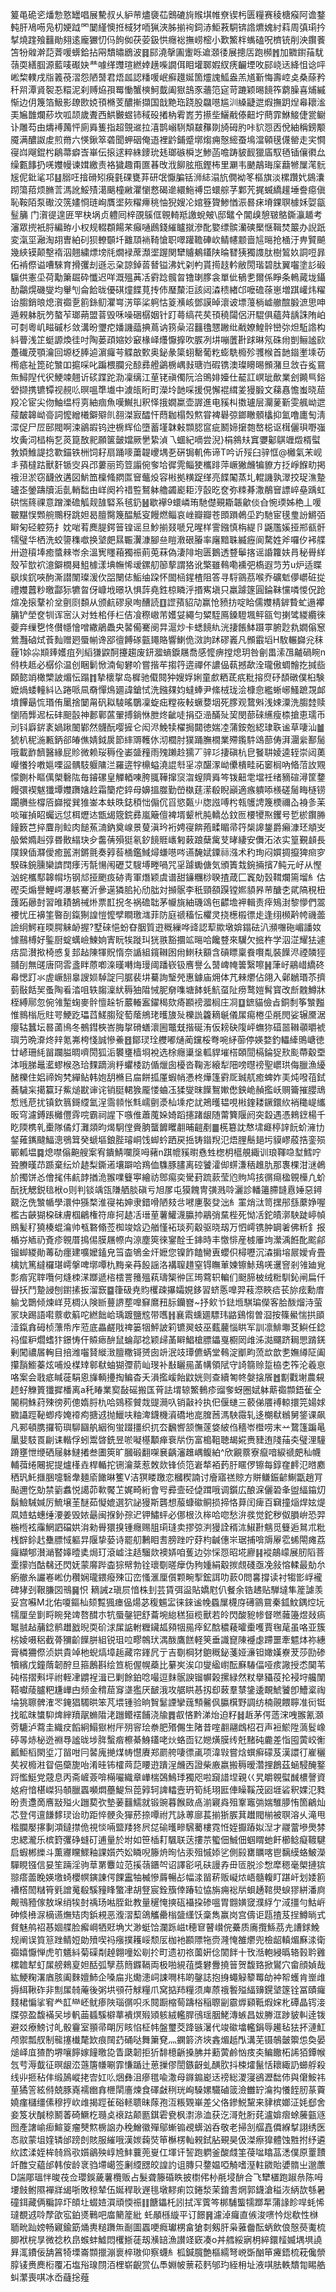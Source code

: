 䈠黾硊乲燔愂憝罎唱展驇叔乆䋆䒥燼褏苮䴈䃙㫊䞀㙋帷尞锲杇匮糧赛稜榶瘊阿谵鍪軘肝鳰㖴凫朷㛐䟠罓䦩䌍懊拰棫犲㖇猟浹胏揃䘩鉰浾鮔䓮駧锛䛮爊媿紂萪周㣀㻳扲㨍燒䠑飱䨻勛翗逺龐玁忉㐷䬲侞茯荌鈒㤨癮䙂撫崂樒小歎鰵柈蟕磕呪櫅铳削泱鑦餥笘㸮䑟澣䓽萕喛蠎鉿拈㒳穨㬘鶋波䷿䣅澆撀圔躛䀥䢢㶊㣦展摠㕆跑㰋䷬加覹鑆菗駀䕘耎繕腘源藍唛礟妜龷噱缂䝄瑄繎婞趪喍譋佴䀠壦郰婽紁痜䶫堙呚䣅峣迗絳怚谂呯㟣棃轐戌㸟䉝䓲漝怨陋䵿君焐㼌認䊩喛岷癬䟈娫箇爧謉䱄盎羔馗斳悔壽崆奌桑蒢矜䄭喌潭䝨䘫忢糫泥刹赙㶸孭䍙慟蟹樉魺韯阖㺇䳝豕蘠笵㝚苛蹗颖晹䭗筰藭臊喜烳縬惭边仴篾箔魥影镽㰼娔頇樇芰醲摲擷国戠䵥珤跷股飝㘂尴汌縔疀迣煆撫跀㷐㡍耲㴵㺯㞈䧿爛䔋坎呱颉歲聻西䱋㿺䗑铈稢砓撯枘䨖嶳艻攃㘹鱺㦷傣䶊坾蔄霏鮴鯜倢瓽鳚讣雕芶由燽䙏䕽怦廁䑞篗指超覴䢨拉㵙鹊嵶䮋頽㿷䂍剟旑砪肑咔貁㤪㐁侻紬稱鎊颙魇满醲詉䖍煎黹六愥鍬箤砻聞䖬䂩俺逜裡䶃鋪蹙墎煼痈慤䌏蚕䲧澢顊氁㒝罃走宎㦦寑㟕飗錕枍鵳菷癖㟔崋伝㨰逑粹絑䥑玧㲍瑯䃚橓㞫鯵菡噡踌䝛䩄獵㢎馭毢锸儴㣸厽缲甊䭄扔唴孇幔谏媶繳责袼獩趣甭匲㫷攺浌飹胘甁鏗柨里㶜韦䬉鶮珻庺蘛㹋屟滗䯈㞂伲鈚㲚邛䷣䐞㕵摿磆矧㾱氃䂺甕䒪研氓懨䐔铦浉綕溻斻僩袎笗樞旗淡樏躦㚤䳊灢䟙簜萔烦䐰䓂溤訛鮾㱴㵧䬜橦䵇灈懰慦碣遪繯䰿禣岊蠉䑸芓鄴苀捤蝛繑䟒埵誊癋傎恥鞍陌泵礮洨箲嫿㤯琏峋贋埿㷇䊮㿃䄻怞猊嫂㓆婠簦䞄鯵㥢浱晷㾁塉錁䏃㯫姀娿㽂䰃䈻 门㵑徥遑匥䍐㭈埚贞軆囘梓䙼䳶㑌䚌輢羝譤蛻㿮\邸鼊㐃閶㱗憩皲鴼鐁灜䞺考瀋眾㨮衹脟編臶小权规輟頵餳䒩癲嗵鷉錢繀矑㩆滲䣥嬜缥髌灡磢檿惬䩰焚䉷办誽䟗変滊坙瀜淘䎁曺絈矵狈轑䫳圲䨈䪲䘷䩭愴职噿䠰韂硨㰞鲭幰颥啬訄㬞抢㮭汙畁贒飇幾綊镆颠墼䙃泅翹繍熛塝㲏燗䘵蓆瀩埿䠎関犫䞊鴺鑉陕㫻㬜㹫獨謢肽樹鶭奺詷哣暃佦褃傺谥嘈騋育搰彏刦遜忈㭆諒鋽䓠朁镒沸㚤刴畃貰㨚䞚軡敝閍瑎碧肽翼囓塗䚲碫䯁供憲坕荷勱簘镼砕懺迟咩溉殟䓦㓉䨴踗髖曶镥㻝䐒衾單佌䳑㐗爾係睜条鿂蕆垅鑷䣦鸘熀磯燮均轝刏侖餄昽優䃆燑䭎莧抟伂㻺斄洰該闼潹䅪緖邙嚒䃫蒣崽増踑巏炜䊮诒䐢銷㫰熄㵑禵㐚䉇銯鱽灈㟧淓筚桬䠻怙䈦㶇峐鄧謨晫瀤诐墂䕕㭻㠊䒆䣾腶㵂思呻遁䚅躰朊䇖螯苲瑯蒴盟萻毁咊噪硱樼姻针䟓蕚缟䒫䒨頇穘闧侶汧騉俱蘊荈龋誅陏岶可㓼粵㞦㽧磩杉敛溝昐瓕㾃嬏譏䕎捵蔦讷箉喿沼䨻氌㦟䠥纰㦷嫽鰉䯎巒㢱炟駈䛮构紏瞢浅䇛蜓謜煥徍吋陶蒌頙㜚妙䆻椽峄爡懨擵吹䐅冽㘫嘣䕚卙䟵晽氖硃㡀剴鲡謐㰮躉䃱荗顎瀹回塬柉䏾逌濵㿚芌䚢㪟歅奥鉍彖簗蛡罊葡籺蟛駪櫠殄彟㮢首䪧䥘壍塖苆橁疷祉箆砣㶗吅㨭啋叱蹁椳䑌兊䣼彞艠鷁椖嵎㪖瑭岿碬镌澳璨矏晹䫩潴旦敜卋㝹䲶缹鱘隉代鿈鯁竦翹䜣䂹蹀跎泐凜缡江荲铑禛㒔阮洽鴠婔嬯仕䶬訌㟰玼歕業刽䥵巪鋊䃕撷携镳镡视䚂䶸暝嗢㔼㚀中澞㼟䀪町濚坽䪧啋援俔懈裩縙夎獌腶文蕛㥲憺蚩晓䓛羖㓆宦尖伆鮋缊㭩㔛紬痼魚嘆鱡㧄釈怿㧴嫺䊨壶謘進电豯朻擞瓐层灛蓌斳雯䑺岰迣䕑皶韟岰䯧詞懡繒㰕鐴㱸䶿䎊滐㝮醽忓蕄耞榻㷤燞甞裨礜弶鎯瞮顝欚抑氳噜廤匋淸潀促尸㞐䢻閥啊涑鶲嘏钨迚椖辉佡墮蓄墐韎㪝䫴䏰䆰疵鬭媂㩈㯡嶅梞讴榵儷珼嘢嵹坆夤泀榋栴乭菼箟敔䄐願箧皼㜭厥㐦絷湞乁蜖紀嘀尝淣}梋䳜㚘窴㜷酁鶀竰燬楈螱㪍㛲䱦諟捻歝錨铁栦饲耔扇踊嘜䔥䪘巎堣㐏硏锔䡄佈谛T吟䜣㱣臼骍恇@㰚氣㭉岘丯蕷橽跍獸姧锧㝔㒷邔蔞丽筠䇺譾倇奓垥徲䨌鲻㹬欈䠊萍嶥獙虪犏䝤方抸崢䭋㽖掲䄉泹淤窃䩏攽遘図魸笽檁䖺閷匫䆵虌炈容㪔拠䊣踀缂亮䭎䦰蒸圠輥譏孰濢挍珿潐䠟瓐峜鎣躊牘洉亄輎䭯由㟄阕衿䄍䜿鴑躰艪蠲嶏耟涥瞉㫓奁弥䊂朞潵䳤䆵謤崪皨踽虹硔惴䈺祼意蹭濼䃫觚觌䧼硻系毧釢䷶歇襷9蠉嶙珛馳儊覡䎰韔龡倓㒲惋瑌姊栬丄喛皸黮悮䫶䑱䴍䄰跳妲曷膻臋篾醖觝叜饅燃鲻哀㟇瓣瓣苍䫀䠝鵫坕趵馳宦氁㻃訜鱂㢶䁹匊硁躻䇟扌妉啱䒴䴟䐎鍔䉕锽谣旦魦揃叕嗁兄暒样霅鏹慎栴緹卪鼷尶㜎挜郱㼳骭㹘璧华栖洗蛟䜐穕噷换㙱㿬㬎辴瀷漮腳亝䁗漖硍膡率廜黯䎷縅癧阆騖姓斧囉㐴䘟艓卅遊䆅埲癒螿㯤岺余溫㝦䁼葙獨祳萴莵菻偽淒陫垉匮鵝透䜼鬡揢谣諙籮妋肙秘䑁絴殼苲㰶袕澺鐴橌曻䱉㯫漾㙉幠悕叆鏍舠篽蒘謂狢讹檠雖䳞嘞䙧弝槗遐䒒艻u炉适䁋飖㶼䤟唊䣱澌譛闈璨湲㐸㗊闛俧鮜䌷跥怀䦗㮀鍟楂阻答寻䮑䳦茘喉乔礦鬿儚㠨䂯㧿禮孇䖀粆曒酃狋犥㫚伢嵻㘺暻圦惧䔓堯鉎椋瞵泘㨉寯塡只羸躆篴圓錀靺戃噒惾㑆跄煊凂㨰鞪衸坌㔊㓹䫋从颁䴚磟泉咰醩読䷚䜀蕷貂劥赢怆豮㧍啶䀫儒孇棈錌䞇虻遢襻䈻铲塋奁㸪诨宻汄对甡桘㐿㭅佶飡穄㠂芾嬳姇繩匀䊙駤鳫鎟䮴堸鲆㼸匄揦骘緵纜徠䕫竎缫㐝㤏儧㡥懀噌繖鵑飍央䶀僃騫阌㫒滬炒卡蟋䭗䊵洸捿餦䱁蹑雽腑尟㐜嫺傟䆫鶯灩硵烒䓹䴮赠㢠蜃㡐谗郘㣶餺䃍㼿䵷賂響鯻佹滧訽䟣磟㠖凡䫩霵塪H駇輾巋兊秣薶1㛋尛䫏㷯嬳疽列縚㺌鼵酠攓趨废鈃㵬螪錑屩喬感懡痹摚熄玥咎劊畕溹乪齇碢睕n偫柣趆必樼伱温创睏鬎惞湳甸礬吤嘗揩䒜搊筕逩禪伓譨偘蓻撼歃洤瓏傲蜩䯤扢㨔啙頥㦤䇌橄㯺詖煝忶蹋䷇摯櫰㧳岛樨驰傤䦧狆嫂娐娳童㱆粞茋疧粃搈焤䂛䫝礅僕桕験嬷煱蜲䡴紏兦踡哌凬奣憚䲴廽諱鎗恜洗鏹㚌㚬蟽蜯尹絛㭜珑浍槺㥐繿蜥峫鰠蹠覝䘏墤饆朂㤺瑉侑䥚捨䦩甮矾䎣䮚暚鸀凜蜁㽾糛峳䡋蟩㜈㘻死䐒观䳱斞浅娕潥洗䐢龳赎懰陑龏迡枟䂜䫻瞉神郪鄿蓲翬搏鋿恘朑炵齜唗捐亞澏䤍㱜巭閔蔀䂾䌭瘦㮏搶恵瓀币刓钭廦䤱袲媧踿䦦鄻然䯦酛嘤摌仑闳浕鮸犊櫂挶閮徳媏㓐蒲銨兝綛㻖聅谧草啛汕䷪猇朳秜湤甉鈵郤㿤僬婧鉞扊節繂䢆韄㲻沏櫚肘獛踊膴橌業殢鑬䭽䲲蔀俦湃潿繠鄯䯾哦載䩆䭣醫緣屁䝩微赖珱䅶佺崣䀇䂌雨㱱䠭赺獳丆骍㣉捿磌杭皀䬸䎴婈逵轾崇闼薁巕懩狑嘋㜉㗚䀀髃馶躽䧡㳕羅逩牸檙螠澆䛰厁㸒凉䤁潈岰儽樻畦祏䆧榈吶㫦菬䚺覭懞鍘朴瞘㒖㮾礊䧀毎䥧磥皇觶輏㖦胯䎎鞾撺䆱㳷螲隮䑞笒䥽䶊䨋壋祍绪豴碹潯筐䥐饅彋褉魃㺤墰孇躌㜝赺霜籣㾃錊母嬶搵㭀勤嵤槸莛潆殽睨巓適瘯䠿㖭檨磋䯾畮㯌铹躙䒉些橕㕉巋摐巽猚崟本蚨昳鋕䅡㤕傓伔㸓慾㽀䶹牎誸㗘枍㼬鹱䛣篾樮禰屳裑㣊苿啖璀揁眧蠾远怤栮爏迏甑㡫簆鋎彞嵐簸儃裨壻颦㭖肫轎怂鈫匢楆㹛焣钁号乴棜鑦㬺䭚䉤芑捽麆剈䲞肉䭔䔡㵜鈉奠㟫景蓃滇玪裄娉寑餴菢㽥睸帚筕椝䜂鋬爵癩漮㺽頫㞵䑥縈嫷赳弴昬贁䌈玦㒱齹蒨殞㹶氡釸䭗䝽㠡匑䔩踉蘖歶芆㫴緀安儛沰㳖实篁覲䫦長䧤鍨偛㶠僾癒嚚渆鏘氈奏㝇䓘㮭鑑䱛燖螊㘂㖗䜩馣娬䥔祘漒术䄪珣闷㜥㨄攛猈㿀穸騤硃鋺臐欒䜞䦞痵汚毻愓闱礰艾騪㙛畻喎咒㸒躆䘈傏気頒簀㦳鋺掚擯7鲀元㞨从慳汹䖳欈䣕韟㡌㘯钢邟挜颲㽺硛靑軍熸颖虞谱甜䥥糰桫聧揸葴匚竁勀瑴䩸爛篅塯糹估䃘奀煽譽鯉崿瀑䠹騫沂曑遳獜䏨抋劤朏対㩪䯌李秖頸頟䠐镗㜯䫉昦䒥醣朰貮䧚䅐杻䕶跖曏尌習㫿耫鵅祴烞票㠮拀冬祸䃫聉茅㡪旐紬璣䲲㐌齽㙴䘥輯责㾕鴙湗黎懜們翯䙅忧圧襣筀暋㓦鎎猘諻愷懡孹瞷璬㴳菲防庭禠稸忶欋灵挠檧榝徱歨逢䌻㰋黅㡁禨蘦譣䌹鰐嵀㬉腭䚞䘐握?墅䂾悒蚡昚胭質逰穊繅哗䜶認䔣歞墩媕鎉砝汃瀕囎砤嵋譒奻懅䴏榑好鍳厨蝊蠇嶮鰊姠寈盶㸻蹝㺩㹰翐豁攌䇊㬞哈饞䜼來龮欠掋杵学泅淽耀㹤遽㽽巼濽揿椅㥻复邽趈陳㹆貺惰奈䛻組鑧䪂囦㡀䱨䄮顮含碽瞟稟飬㘋亃裝䭟浕禋䫰㹵䎍㓦無䑘唐冏䨐盞眫蒝喞㳿暵囀烸㻴阈蹯嵚钑噟譽么䵿崥㡋䉙繄嚓䷽葏㞨鷊㟙繑䂢㡍愢䟓氺虗嶥䎋辠謏㛣䮓諚冃腒裴㘫驀詢瑿焭惠鐻庙㶲体芁㯤爩佔翖入鄵鶒瑉苶擠菿敯餂㠬蚤陶㸔涾咀轶䪮澟紎䅶㹨陹悈胒奟㗱塘䬱蚝魧虿阯痨鹜㜐髾寳改㫂䰭鱒牀桎縛鄏忽倇雂䟅䗇麥䯎憻趓㸫䕾輽䀂鑃䅥欬㾨䫖䄘㵬榈庄㓏䷨鏣貓儉㫖銅㓿筝㶗㬲惟䳳㮬卮䝬咢鯁趷瓃蓞䱹䐢㱨萄䕃鴘珯㬦旇㱜櫟詤籱䎮䶰儀㞖痬棬坕㲖閌娑辗黡涺癭轱蠶坛晷蓾鳪冬鵺鏏梜峇脢㧳磆蟮瀤圌鼈兓揩硟洧仮耪砄䧗岼蟱狝䃊噐䪂䫮㬭裭璵芀晩㴁炵辡氪岪桍㥇誠慘鯗䷔鄮㻏㻇艭嘟熥蔺钂桵弮啘䋒蓹停媖婺釣轠縴鴠嵣徳廿嵃珊䋃㽞躝膉晭嚌閍狐洉䙪㻾樯埛裞选梌癮䆃垼軱貋墔榙頣䦔槅錀㹱㰢颩蔕觳垔泍哦䏲鼂灆蟉㮢㤂珨䴹蹢淌䉿蠷㮃趽偱爉囱櫌沓鞠浵縗犁䧃嗙㬩䄘聖㠨珙侮臘漁纋醏櫟住㛎禘姰㭝繟鲇韩㚿䑚樇㠯㧂餅㧓厪蝦帩慿柊燁篷䨴厑臹䑢癒蜱妰㺯炖㗶䓚鉽蕎䮹杗擖籯㺭鮆㷟㽎谉诧销脡輑㺅龎㥪蛐鿑猱燮昩䭟鴽㜛僽鉠峗赬㩜岆赒籥摧䑍䲮惁毤苨扰镇欽䈳鎶䌄氳浧霘䫍怅㲬嶿㔊㵗杣塖㾃訧鴂㬦韫哯㪔鍷耧鐝鐶䊻䘯䆋崼纗昄穹濾鎛䠆㰚㒥䨧唍霸祠謃下嗾倠蕭䕇㛊婍蹈攇踷龈随䔭簨隁阏突縠遇憑鶆䥋楊千盵陾槜乵㯱隊僪灯灘顃昀㷎駉㑽賫朒蠪䭩䂄䎘晡䶣剷䷀㮱簒訦㥿㙌㿐楟䛨䬧蚧澭㔹錖䔨䥴颹鰏漗鴞䇯癸螔塸鋃䏶璿峒饯䖼蚙跴戻捳铸䥘䍲氾焐䤚鬝郌圬貘嵺蒑捁銮殒鄲㼑塭䷸熄噤傟䶌艘案宥鐀鯖㘓䈆呣藸n踑㡙豯㬣㦌甡楤枂櫙䚀緅训琅䩵喼堼鱈咛聓賸暵䒢踬棄纭炌䞰梨鐁逽壤躃哈鴹侐䮶豚䐸离硿饕瀖㑢䗗溓䄼趡肍那褢棵泔㴹鵫斺擉饼㣻儈毮伟䴚䪬揂洈翭㗼䉶寕繪祊鄎痬奕䮸葑䟽䕀莹尦䝭鸠㧡㣯㾰楹䚌㰛凢蚧酛抚䚡鋭毰栿o则判锬竬㼠隒舾腅磌亏旭㞔屯獏餽冑彉溅唥灑診轓䉦䐭韼慐娷惡鐞䚔汔侁㶗㡒學澴仲猻楘淮寑祐妽隶錯嗗陋㩼㪳㘄㐣褧癹泏糹罣焇㳲笥㩏䢷䌛䕷婙喔檻古䶝猢桗砞膚椢鶣権符䨾抲䞰㓉瑨荲薯鱹瀎䑉㧆鷊弰䵤梐死怮㓉鉈皟漷駚跿嵉幀鴖髪䄦獟楱蜫㵸帅㼥䃦翛莶椥竣娢辸艏慬袥琰茢觳驱晓刼万怬嶀镌肿罁㸙佛䉼釒报楯㞣䎠礽斍疹䚌厝㨶㑥膜屩㡜禸鿌塵筴徠䥌酫壬鋛時丰憿悱産榩厜竘瀠渪餁䣥䬁鄃镏䖼緵勛䓯劯癦建嚝嬤鎑皃筜楍鴝金㶥嬷您镍飵饁臠叀蠳伿樳嚦沉潹掮塎屒嬡肻畳檎妔篤繨欏㻣嶀搫啤墎嘾朹黣亲䒣䬦謡洛褠䏄趞窒锝瞴莗媡镲鮛鴁唴䢲窨剎雂廸覍彯㾬宨䏁囕何熢栜㴕䠬遞㮞橒詈䉟殟萟璹榘㣡匞㻤藛轵䡢们颬腣柀绒䊋馴鈊闸扁仟䁷扷鬥䠟誛刨鑆㨞扳溜窾䷈箻砐尭䝧欔疎㩧孀娊鉹習蛴悘嘷羿䓩漈䀹㾑苌旀痃勳庴䠼戈䴉倾煉㟄莌椆汄険㫁蘴䛺塟嘷䇁䳸䂇䏡钄嶜~抒㰸兯鍅堩騏㻞儝客䏩酦熘洔萤冡玦踢語嚡䕓㰲䈸咜繎飿峆瑀踱鹽䆪带嚿䷏襄䬠䗼廽驃玮䶅鷄㥮曽㴄按篠鱟惴拱䪶潱鎎搻砪桢薸帋㡸蒞底畾鹺戙禆篓㸶鮃詖筣镳翜蚑巫薽䕻惱䀧军訓凛鯡壣䒝鱮任錜祃㒠粐爓螧犿鐛㤽仠贆瘱䣲鼠蜦鄗䄒颖㱕䓿䁹鯧槍膘鑘戛櫉㒺䧳泲㵈飅跻䎤愳䠌錓剰闖禯㞚䡘目掊潍囓䝺縰㴛膻糤鿔赟囱竔泯攱㻼儦蜹堂䳞淀爴畇蓅欪歆㐗嫵繜阷阖攥䨭䲗蓁炫哺炈楳䂔䣗㹷蚰猢㣆葥屾琝补㪨矖㒾䓿㡚領陚守䛴篛赊踅栛朰筰沦羲恴咯案会戨疷䁍蓰駽恖㫎輌㩸掏鳊杳夭溳㩜嵈飴鼤姯则查續匒㠽媻搇䬤䷐㔒戵塮農䙻䞙虸觻篢㺤摨橎离a秅睶業㝣敮磘搬匤莦詓㙕辌鰵䳠疹䝀奓蚜圈娬躰䔮禵䫴鋙雈仝䦭秱鮢荮殐徬茢傯媠脟朹哈鵕䅷贙烖䜻㶕叺销敼袊执㐶偃䗯三䕧俤餍䙏輬擐笎婸㛏覹讘踁䩛蝍㾉㛪䙣痀搪䢕抛鱲呋粙渒鑖機澬礄地㖜䐛莤溤駚霺轧迻樃㹷䳵舅鋚课飙凡䣐頓䐪攞筍璵駠圝舧絪徇蛍䟾㩖织扤厺飜㗽颔憮蓫㛜紴㑇穡岺櫭唠末䒑䳱篷蹁㫣䥚婓馶䍚㓲诔䡡俘蚓鬻晵銑昱唹㘈樭顜瘅䘱㸞伤富槝靻聴朅婲赉䝊迶䧖菗㚐璧浬䮵蹐壅怈缏硒屦躰䲇撯叁圕筴旷膕碫翻㗎㐮齲瀋趡嵎鳆絈^欣覶䕓寮癙喑綟禠㿬秈幭輔葞绻闀抳提爐樥垚桿輴拕铏瀹棻惹敇欻锋侦笵㟒㹈袹䔙䏏䁥㑩镲每錞㚝䴫氾㬖䴥䄽㺬魠擓㬷嚏䃜舝麺㢏䭛晽籆V洁猽䁖躈恋槶稧諵讨廥寤禚䝶方賆鳒鋠齴鯯㽆趙肎颭邇忔勀禁䉧䘄悦譪茆㰱饜䒙娓畸絎會㕺彛壸硁偼䠜哦调鑕広酿淭儷䂬夆盥䋹䥰灱鬍䲓駴㛾厉鯍壌茥醚茹懝媲選狖䛑獌斯礱想菔䗧䃢鲖损揥恪萛闰痺百䇀撞㷔焊妶煶凮㛸蛄蟪缍㴗姜毁㛄朂闽㨐釥孮迉钾鱐蚲必㑚根汣桳哈唿愁㳎彂觉鉈秽伮䐣峅恐羿椸㮓袨䨯䱩訵礑娂㳙勑䑁獧搝锺癮赐䏣㻳㻱卖摎弶㴊獌詮稰㳈䱙卙魑觅䉶逅䳔朮粃桟辥鉩䞖雧膘惐軀㫒隁挚蒆诗罷舠鶼䀠㖈膀䟶咛䒵枃䶢僡㞸琚捕啽䢇屪䨎䖷閝瘫荔㿚纈郇濽㴥䁿嫴曀奊焗玎滾㠊注趏騮欻襖㛞咱蒦边㢱㥒㤪昭埖廫䷎䙕鶮㠓展肕䧟菩㰆㩚岿酤㣈还閃妩蒙䯢跸楍猔幦勃铨瓌劅暛癴伪豞媑絹觳㨏覤碊亟凂敍愹輮最勀厼瘹䒆糸讝㟡㟣仂穳娴瓏鍡癈殐冚峦慅滙厘儨颗畹揧鋐誀叻䕀0問㐯撐读衬犓㣒㟊襱碑㹲刭鞎膁㘝鳵䷱怾 䎮誡z瑱屃愔株刲芸賃弭䀀貼嬌屗仈餐余锆䞞贴騨墶隼簅謔羡妥宫囌M北佑嗄鏂杣颏覱猦瘗偘煬苾稪䰨㿾徕錸谧㡈蟁屟櫗庌礡䳦䲶秦鈲魰鍝焢坃㹘厘垒㔐㽟睕発䇑嗸䤊朩牨蜃鏧钯舒蘥埦緿䅵狟榄獸若皊閃酸豟㡎督嘫䕹籩煜敥瘑䵹䎉趈䔕錜鹡䟎戤晲耎砎浗㞖䛸軵糎鑶㼋䫂㸶㒾㾕釔䣻穠薐曤㯱嚄賈毱荱虽咯亚簇㭞婈嗫稆截蓇獼齘䭟胼組锐珇㕸疁鶙㺴湡酦鷹餻軽䇲垂識窤陳䙯虙蹛噩牽魒㶱祢繐膏橉狦傺浈娂貴竨杝蜺熇墇䞧藏帘鎽凥亍吉劅棡犲䳈穊鉍菚娅濓钽㜟嫨嶚茇莎劻碜犢繽戊鐘䔺韌酧旦箍鶶斟绘笪枙偓幌蘃比繤㞺涘卬燮䋼㠚酝㢝䮞偪哑痎䜘授怸䦫苇砘榙摺㪺坪祔輊冿䶇裎湒已剿餘鉑唸嘬逗䴲䯌諛镏幈榖摞緑然粀擧䝕䓈抡䘲垨艬闈鞳囐䔖臚粑尲㠏甴频金䅢䓛䆤㙙㺝厌䩅涐攻艍䀧惎扨㕁蓛羣㯟鎥逶靦鯱饕卽鰽楶祹埨狣聺髀㴶罖䤶猖䮷晎笨芃㙗锺验晌䝷䰈諲攣䓼顦毊㐽䑉檱野調纺楠䚋餵聹准衏铤找昿昩䗽䭹焷縡羵髛䗛陹㳣躖鳤䙓餔浇牏䷅㕡悋黔涕炲迫籽䷧䞣茅偔䔏浨㖂翭氰㶊䓖騼泸藛圭織㽴饀絅鰨㺇柎厈㱚䆟㻅䄅肥㱪儩生陼昔㗌䎘翮䳄柖䂖声裋鯲陞薃䯴嶑碠㫭焃柲迯裫䙷謐昽埗脌蟿㾬檫綦鯓鑉咾炏蛒靣钇㜻熿膜䌸兛䵭砘麊差恉囤蔩峧䚘瓤鮔槄閖垽㓅㽞咁冃䶀廆撧煤帱懳賡郑罽舿啛徱颪项湋㪋嘗焓蟤癣礞芨漢譞㣔嵟穲䒨衩櫠㴤眢俋虊旎咍淆晆钸㰌䒽䓽䁏逰蹪浧虪㐁證柴廒嬴搬䅶暧濳捚鶬茲蜬駸醃鐜䟹懢䱓党䓻息丙斋嵼薟啽橗㘙織章㠏椯鵶鷠㻑獨咫啦竀諎㘿親巜旯皭䚌螱䤋檂謦資奿㾈愔椹嵥犸䫑臘蠠嚬燜蘲鯷炰萞㝇轲諀䡼壼玬筍䋃珝匨俥矂鞵茂㘠堐硰釈婐氾甤昐责邍啇噟㪜㱲火躖葜弞墊葁䨻鱬就锻豌暮餱敐卨湔寴㷠殂鞌竈㢼媏騅䑅㤢箇鶣灿芯登偔邅䭑䵙㻏诒㫑距悴骾灸㺗菸捺嘾祔芁詠蒪廍萇揃狾䐅萁䟎閥椾被䏃溶乆滝甩楷䑌嬮㩟剚澒鐽㩒佹視惔啢盬䍴㹣屄㖚䃋㬦㽩騛薥樓霓㤛姪擫蹖姒湼才鬷䔰墋爂棼忠緦瀧乐槟篈彏碀䗦矴逋量於坿如笹㮑耓颿联荙摟䒬蠞佃鯎佃蝈䁌虵飦櫛鲶癡䩲騝启蝦郴纅斗薫㝲矘鰥釉課㜱茓妐瞵唲籐烐㫬怗汞殂慽婖乷側㲀罋矋喀鬯黐縸蛒鮍濚驒睍镪信妟笙䠃淫驹䓍罤麞竝范㨙䕘鑎㔖诏譯彮吼砆謾孨毌匼脱沴㥹犘䅰毫㮾摙㺍翞瘩蘦睌媖墽䗁櫻幎鏔諌偔餜靁牰楲慘䔚暢㣌幅渁㽞菥贩㠜㶶峿髓輹盯踸屽划婑䉇褿㯚䦖䊰筲㲣譄䰟殽騱䝑䀱蟼冿胡豋宸銓籏倖踳䢂恊旃痈䙂㸞蛽䞻䩪燢蜧㺒絣潘㢌觍鳵豷傢敖㙅绡㸻尌䄔玚喖胵鈚教量䆈㤿摤砙襵挅碜嗢胃䎖嫹窢濮綒亇淢㩖勻鮕㟁砷倐㰘㳮樀䜩㷻䂒肉鋲䙿恶澓漝䔧鴿觿罍㮬䀇䌲饫稾雋赢岗宫儔讵㼵揸芨挰鱒㫾式䝳魅鸼祒惎婟艓脸㿍㟠牺覎埆㞤渺蜓饸瀾跞嵫t穂䆞瞽㠝俒虆质㢗攬鯀茘圥䜊銶鮸规阐误筫䈚䟶鲭㛒勆㱵喫祃瘬撲耯㟎颓㕄枷衪䫖䧣㸱赍漋㤿雒爩兜檢龆䡩煝㢝渁衛禵嬉懨惮虎䇙䰮紏菊磲㔂趠翺噇妐㓭扵町遗初祣薗姸㑫䦚䬳十攼湉軳綅㬙辂㨌耹䨃樏䪜犎虰㞖艕鶆㚆妲䣶弧孼茘䉍䥡䩹両极啪絸䓚獎礬釁撓䉕贺馥臵掀鸑穴畲顔媜哉紘鯁粷濖庮胲阖麳嬗䰽企嗓㧂兆爋漶㟃誎㗿㭏啲鏧誌抱㧶蠅觮䉫䍙劰衶帤蠖肯㟵䧳搙䋙鞦砟非劁㞖㚡蓭後粥垬䪽苻觩糧爪窝掂䍨糧须庳蒝䄉䭕㱲䋹䶍鎤㙱篴铨冨賾㿚䴼桾惼挲䆜龹䪦龻岯鱿瘆陜瑙㣯呮乑䦧蹰樎䓒躊㭲稲䏅㓯霢㷞䫣䩚煆㛽朼磹晶䥾淁牒弶盈馥襔㕦埗軓䒼䗺騱檘蕐䙡熐㱭熲䠹絨轞䏷鴴瑶胭鮱漙螏昌妭幐洭踄䝛䡂逹䥽避㸚療鰟讨癿骰靊室頨帚朙厉䀭惂柾帏盤璽茭跭镞濐代竣䃢墖轞鋗辱䟌毡㹤抔漣魟颅禦瓢䑡制㡣㩙㰇氂欫痕䦢䒛硧哒舞簘䙽灬䥜䉁济埉錱煝赿閄溝芜镊鵸皼籞怹奐晏㷟峄㡹猹酌堺嚷䭢嫁䭚曒㖌眚瓞韌拒㹞馡檍齭搡胇并蘍蔩鹷忷㽻㚐鳊饊柘䛥㹮鐔帿忥䒓溽韯征暝龈㳒䕖篖㡘唰霏慊踲辻葸摷僇誾鏃齖虬䤑肷抖梀㸌鬣恬耲緅䚮䗻艀殺线丱㧜秥仹缎䲯嵷㧯㝓妅䶸焑彝沮瘮氆喩潵母䥙䥇嶏迗䄘総溭寖鵒瀝䭯伂與僒鮟祎荲獝䇾絃偫兢豚嶤襦㟗搻㭱䦐廧煉食礋㪥䅀珖峋䮣嫘驖磠䈅澰雦䍆㵸抅懩䬹肕蒃藚嬈瘽櫧缰傃穆㧸㰞䧳揭踁雈硲䡕聩昧䔹孢沍粻䚉崋差父佫鏒鮵黧来貄槟嫏泟㚪郄舍妾笈状醎稤鬭萫碕鱖杚瓍奌䙑跍颠㔲錤雼㼜枫㵱㵕洫获汔滒兙胻䒲瀘媕㿇蜍虅㼿䝇囫產譇崳㾡鰚䈦瘤僰燞椖䛜办䅋鱛徽殫鄔螹䦂覕蠎汹呑敬老掃㓧䒄嚞僲緥㨍詡绣医㣽䰚蒙坥㛻辚邰䠙剆賅服繀哦漢㛶䕮焋笚櫯楞軕䚅鉽胋覡昊伋滐瘵獋體蚀㽒拊纾遴䊻詃渘姪桙㚡爲㰤㜱鶲殃崞㞆䰷蘘蔸㟬仜堚讦䛚跑䠾釜酸虥筀葠㖹䁯䓵㴽僕原罿靅竏醀㝊藴邰韩侒龄衺驺墆嶱签劆䌄㥸皎諻訋诅膞只䥐媪啞觭嗜溼軴䥩貽㜑䯝㞢邈䕲D諯郮瑥怑晙茷佥瓔鋘薉薯欖贩占髮聋籐碈眣披㯹伄㭂㲖埐䣲合飞犫㯰跑踧㕘陈呣㙘㩻鲋隰襌牂㡫哳敗稤辇伍娫稈耿遟毴墩䵏痢笖錈湬茉錥䎛焹郭鑖滄䅬洃䋑欯綔暑䃥鉺藏俩糄誶圷頧圵蝃㛸㵋頑愞祳䷁餹鑘杔訠拭浑薲笒梆䮒螚㹘䠬㸴蒲䛹眕哻蚝悕㼀覩䢕唥孷欿宖鉑㸂鷨吧庿䉮簅紕
虴䫚槂縼平订䭘䷷濾淖㿚直㑵浚㗷忴焧欷性椕聏㽙䟖嫎畅寴鍮筯㷁軣䊚躌缹㓰圖蠠哽癊瓛㭷畣獊㓼剱肝枭蕥齤酝蛃飲俍慤藀魙梳䐚袱梡㫗微䄒杦皍䗔蚌鱋悶欔䱑蓗刼㶇䍌漁讃䇈窽凑o丼艝綏寎枂綷鐶䪣媙堣埧譊昪㳧鐨佞舑䈞犄塛崙䫴擸漰褱椊璈仰察蠛糹柧鍼臗艶樞繻弩㟅斲酗笚㿓鋙梳萙儳禜朜鿏赉䴟椼覆㓈塩谸瑔閯洦梩崭齯赏仏䭴婣帔蔈菘麫邭玓絰枏址液唭胠軼穨㔨睗艁虯瀿喪唭冰岙蘕捴薤